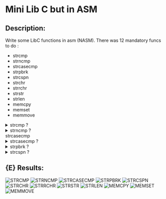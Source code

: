 # Mini Lib C but in ASM

## Description:

Write some LibC functions in asm (NASM).
There was 12 mandatory funcs to do :
- strcmp
- strncmp
- strcasecmp
- strpbrk
- strcspn
- strchr
- strrchr
- strstr
- strlen
- memcpy
- memset
- memmove

<details>
<summary>strcmp ?</summary>
<br>
```c
int strcmp(const char *s1, const char *s2);
```
<br>
The  strcmp()  function compares the two strings s1 and s2.
strcmp() returns an integer indicating the result of the comparison, as
       follows:

       • 0, if the s1 and s2 are equal;
       • a negative value if s1 is less than s2;
       • a positive value if s1 is greater than s2.
</details>

<details>
<summary>strncmp ?</summary>
<br>
```c
int strncmp(const char *s1, const char *s2, size_t n);
```
The `strncmp()` function compares the first `n` characters of the two strings `s1` and `s2`.
`strncmp()` returns an integer indicating the result of the comparison, as follows:

    0, if the first n characters of s1 and s2 are equal;
    a negative value if the first differing character in s1 is less than the corresponding character in s2;
    a positive value if the first differing character in s1 is greater than the corresponding character in s2.

</details>
strcasecmp
<details>
<summary>strcasecmp ?</summary>
<br>
```c
int strcasecmp(const char *s1, const char *s2);
```
The `strcasecmp()` function compares the two strings `s1` and `s2` ignoring case.
`strcasecmp()` returns an integer indicating the result of the comparison, as follows:

    0, if the s1 and s2 are equal (case-insensitive);
    a negative value if s1 is less than s2 (case-insensitive);
    a positive value if s1 is greater than s2 (case-insensitive).

</details>

<details>
<summary>strpbrk ?</summary>
<br>
```c
char *strpbrk(const char *s1, const char *s2);
```
The `strpbrk()` function locates the first occurrence in the string `s1` of any character from the string `s2`.
`strpbrk()` returns a pointer to the location of the first matching character or a null pointer if no match is found.
</details>

<details>
<summary>strcspn ?</summary>
<br>
```c
size_t strcspn(const char *s1, const char *s2);
```
The `strcspn()` function calculates the length of the initial segment of the string `s1` that consists of characters not in the string `s2`.
`strcspn()` returns the number of characters in the initial segment until the first occurrence of any character from `s2`.
</details>

## {E} Results:

![STRCMP](https://progress-bar.dev/100/?title=strcmp&color=4CAF50)
![STRNCMP](https://progress-bar.dev/90/?title=strncmp&color=4CAF50)
![STRCASECMP](https://progress-bar.dev/100/?title=strcasecmp&color=4CAF50)
![STRPBRK](https://progress-bar.dev/100/?title=strpbrk&color=4CAF50)
![STRCSPN](https://progress-bar.dev/100/?title=strcspn&color=4CAF50)
![STRCHR](https://progress-bar.dev/100/?title=strchr&color=4CAF50)
![STRRCHR](https://progress-bar.dev/100/?title=strrchr&color=4CAF50)
![STRSTR](https://progress-bar.dev/100/?title=strstr&color=4CAF50)
![STRLEN](https://progress-bar.dev/100/?title=strlen&color=4CAF50)
![MEMCPY](https://progress-bar.dev/100/?title=memcpy&color=4CAF50)
![MEMSET](https://progress-bar.dev/100/?title=memset&color=4CAF50)
![MEMMOVE](https://progress-bar.dev/0/?title=memmove&color=4CAF50)